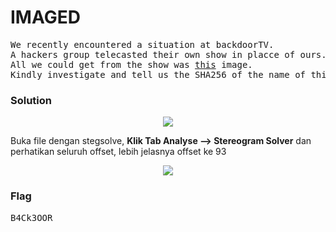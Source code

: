 <h1><b>IMAGED</b></h1>
<pre>
We recently encountered a situation at backdoorTV. 
A hackers group telecasted their own show in placce of ours. 
All we could get from the show was <a href="http://static.beast.sdslabs.co/static/IMAGED/image.png">this</a> image. 
Kindly investigate and tell us the SHA256 of the name of this organization.
</pre>
<h3><b>Solution</h3></b>
<p align="center">
  <img src="https://github.com/enomarozi/BackdoorCTF_Writeup/blob/master/Images/image.png">
</p>
<p>Buka file dengan stegsolve, <b>Klik Tab Analyse --> Stereogram Solver</b> dan perhatikan seluruh offset, lebih jelasnya offset ke 93</p>
<p align="center">
  <img src="https://github.com/enomarozi/BackdoorCTF_Writeup/blob/master/Images/IMAGED.jpg">
</p>
<h3><b>Flag</h3></b>
<pre>
B4Ck3OOR
</pre>
